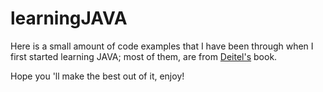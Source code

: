 learningJAVA
============
Here is a small amount of code examples that I have been through when I first started learning JAVA; most of them, are from <a href="http://www.deitel.com/Books/Java/JavaHowtoProgram7e/tabid/1191/Default.aspx" target="_blank">Deitel's</a> book.

Hope you 'll make the best out of it, enjoy!
